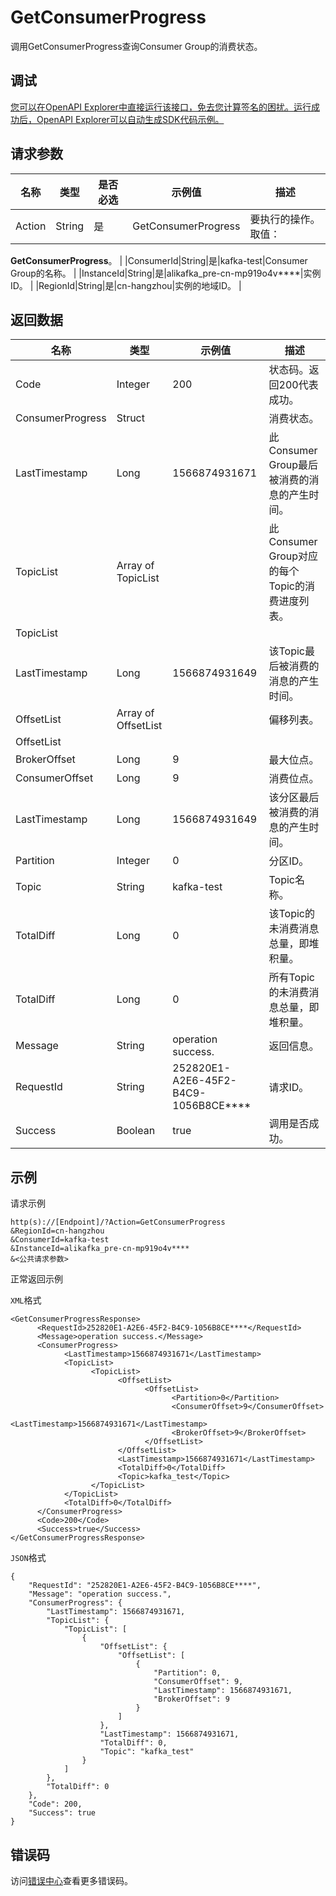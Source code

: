 # GetConsumerProgress

调用GetConsumerProgress查询Consumer Group的消费状态。

## 调试

[您可以在OpenAPI Explorer中直接运行该接口，免去您计算签名的困扰。运行成功后，OpenAPI Explorer可以自动生成SDK代码示例。](https://api.aliyun.com/#product=alikafka&api=GetConsumerProgress&type=RPC&version=2019-09-16)

## 请求参数

|名称|类型|是否必选|示例值|描述|
|--|--|----|---|--|
|Action|String|是|GetConsumerProgress|要执行的操作。取值：

 **GetConsumerProgress**。 |
|ConsumerId|String|是|kafka-test|Consumer Group的名称。 |
|InstanceId|String|是|alikafka\_pre-cn-mp919o4v\*\*\*\*|实例ID。 |
|RegionId|String|是|cn-hangzhou|实例的地域ID。 |

## 返回数据

|名称|类型|示例值|描述|
|--|--|---|--|
|Code|Integer|200|状态码。返回200代表成功。 |
|ConsumerProgress|Struct| |消费状态。 |
|LastTimestamp|Long|1566874931671|此Consumer Group最后被消费的消息的产生时间。 |
|TopicList|Array of TopicList| |此Consumer Group对应的每个Topic的消费进度列表。 |
|TopicList| | | |
|LastTimestamp|Long|1566874931649|该Topic最后被消费的消息的产生时间。 |
|OffsetList|Array of OffsetList| |偏移列表。 |
|OffsetList| | | |
|BrokerOffset|Long|9|最大位点。 |
|ConsumerOffset|Long|9|消费位点。 |
|LastTimestamp|Long|1566874931649|该分区最后被消费的消息的产生时间。 |
|Partition|Integer|0|分区ID。 |
|Topic|String|kafka-test|Topic名称。 |
|TotalDiff|Long|0|该Topic的未消费消息总量，即堆积量。 |
|TotalDiff|Long|0|所有Topic的未消费消息总量，即堆积量。 |
|Message|String|operation success.|返回信息。 |
|RequestId|String|252820E1-A2E6-45F2-B4C9-1056B8CE\*\*\*\*|请求ID。 |
|Success|Boolean|true|调用是否成功。 |

## 示例

请求示例

```
http(s)://[Endpoint]/?Action=GetConsumerProgress
&RegionId=cn-hangzhou
&ConsumerId=kafka-test
&InstanceId=alikafka_pre-cn-mp919o4v****
&<公共请求参数>
```

正常返回示例

`XML`格式

```
<GetConsumerProgressResponse>
      <RequestId>252820E1-A2E6-45F2-B4C9-1056B8CE****</RequestId>
      <Message>operation success.</Message>
      <ConsumerProgress>
            <LastTimestamp>1566874931671</LastTimestamp>
            <TopicList>
                  <TopicList>
                        <OffsetList>
                              <OffsetList>
                                    <Partition>0</Partition>
                                    <ConsumerOffset>9</ConsumerOffset>
                                    <LastTimestamp>1566874931671</LastTimestamp>
                                    <BrokerOffset>9</BrokerOffset>
                              </OffsetList>
                        </OffsetList>
                        <LastTimestamp>1566874931671</LastTimestamp>
                        <TotalDiff>0</TotalDiff>
                        <Topic>kafka_test</Topic>
                  </TopicList>
            </TopicList>
            <TotalDiff>0</TotalDiff>
      </ConsumerProgress>
      <Code>200</Code>
      <Success>true</Success>
</GetConsumerProgressResponse>
```

`JSON`格式

```
{
    "RequestId": "252820E1-A2E6-45F2-B4C9-1056B8CE****",
    "Message": "operation success.",
    "ConsumerProgress": {
        "LastTimestamp": 1566874931671,
        "TopicList": {
            "TopicList": [
				{
					"OffsetList": {
						"OffsetList": [
							{
								"Partition": 0,
								"ConsumerOffset": 9,
								"LastTimestamp": 1566874931671,
								"BrokerOffset": 9
							}
						]
					},
					"LastTimestamp": 1566874931671,
					"TotalDiff": 0,
					"Topic": "kafka_test"
				}
            ]
        },
        "TotalDiff": 0
    },
    "Code": 200,
    "Success": true
}
```

## 错误码

访问[错误中心](https://error-center.aliyun.com/status/product/alikafka)查看更多错误码。

